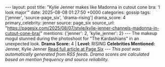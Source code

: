 --- layout: post title: "Kylie Jenner makes like Madonna in cutout cone bra: ‘I look major’" date: 2025-08-08 01:27:50 +0000 categories: gossip tags: ['jenner', 'source-page_six', 'drama-rising'] drama_score: 4 primary_celebrity: jenner source: page_six source_url: "https://pagesix.com/2025/08/07/style/kylie-jenner-channels-madonna-in-cutout-cone-bra/" mentions: {'jenner': 2, 'kylie_jenner': 2} --- The makeup mogul stunned during the photoshoot for "The Kardashians" in an unexpected look. **Drama Score:** 4 | **Level:** RISING **Celebrities Mentioned:** Jenner, Kylie Jenner [Read full article at Page Six](https://pagesix.com/2025/08/07/style/kylie-jenner-channels-madonna-in-cutout-cone-bra/) --- *This post was automatically generated from RSS feeds. Drama scores are calculated based on mention frequency and source reliability.*